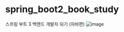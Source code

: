 # spring_boot2_book_study
스프링 부트 3 백엔드 개발자 되기 (자바편)
![image](https://github.com/jisoo03010/spring_boot2_book_study/assets/73218962/11100209-f67c-4ee7-ada9-ec67881626b1)
